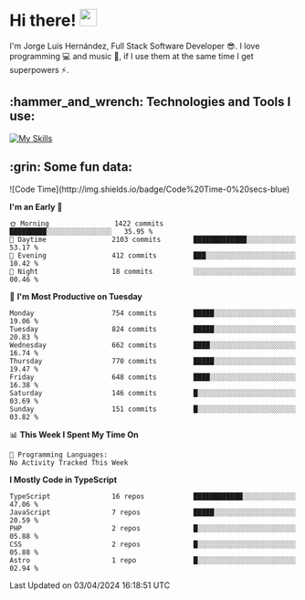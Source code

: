 <h1 align="left">
 <abc>
  <br>Hi there! <img src="https://user-images.githubusercontent.com/42378118/110234147-e3259600-7f4e-11eb-95be-0c4047144dea.gif" width="30"><br>
 </abc>
</h1>

I'm Jorge Luis Hernández, Full Stack Software Developer :sunglasses:. I love programming :computer: and music :musical_score:, if I use them at the same time I get superpowers :zap:. 


<h2 align="left">:hammer_and_wrench: Technologies and Tools I use:</h2>

[![My Skills](https://skillicons.dev/icons?i=js,ts,html,css,py,vue,react,next,nest,postgres,mysql)](https://skillicons.dev)

<h2 align="left">:grin: Some fun data:</h2>
<!--START_SECTION:waka-->
![Code Time](http://img.shields.io/badge/Code%20Time-0%20secs-blue)

**I'm an Early 🐤** 

```text
🌞 Morning                1422 commits        █████████░░░░░░░░░░░░░░░░   35.95 % 
🌆 Daytime                2103 commits        █████████████░░░░░░░░░░░░   53.17 % 
🌃 Evening                412 commits         ███░░░░░░░░░░░░░░░░░░░░░░   10.42 % 
🌙 Night                  18 commits          ░░░░░░░░░░░░░░░░░░░░░░░░░   00.46 % 
```
📅 **I'm Most Productive on Tuesday** 

```text
Monday                   754 commits         █████░░░░░░░░░░░░░░░░░░░░   19.06 % 
Tuesday                  824 commits         █████░░░░░░░░░░░░░░░░░░░░   20.83 % 
Wednesday                662 commits         ████░░░░░░░░░░░░░░░░░░░░░   16.74 % 
Thursday                 770 commits         █████░░░░░░░░░░░░░░░░░░░░   19.47 % 
Friday                   648 commits         ████░░░░░░░░░░░░░░░░░░░░░   16.38 % 
Saturday                 146 commits         █░░░░░░░░░░░░░░░░░░░░░░░░   03.69 % 
Sunday                   151 commits         █░░░░░░░░░░░░░░░░░░░░░░░░   03.82 % 
```


📊 **This Week I Spent My Time On** 

```text
💬 Programming Languages: 
No Activity Tracked This Week
```

**I Mostly Code in TypeScript** 

```text
TypeScript               16 repos            ████████████░░░░░░░░░░░░░   47.06 % 
JavaScript               7 repos             █████░░░░░░░░░░░░░░░░░░░░   20.59 % 
PHP                      2 repos             █░░░░░░░░░░░░░░░░░░░░░░░░   05.88 % 
CSS                      2 repos             █░░░░░░░░░░░░░░░░░░░░░░░░   05.88 % 
Astro                    1 repo              █░░░░░░░░░░░░░░░░░░░░░░░░   02.94 % 
```




 Last Updated on 03/04/2024 16:18:51 UTC
<!--END_SECTION:waka-->
